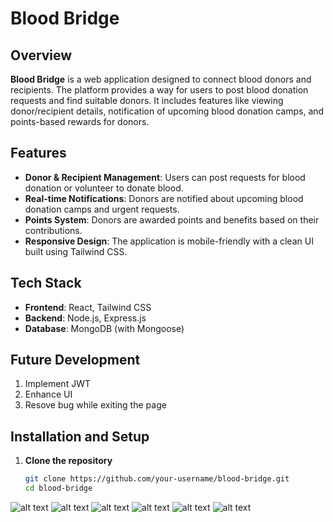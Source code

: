 # Blood Bridge

## Overview

**Blood Bridge** is a web application designed to connect blood donors and recipients. The platform provides a way for users to post blood donation requests and find suitable donors. It includes features like viewing donor/recipient details, notification of upcoming blood donation camps, and points-based rewards for donors.

## Features

- **Donor & Recipient Management**: Users can post requests for blood donation or volunteer to donate blood.
- **Real-time Notifications**: Donors are notified about upcoming blood donation camps and urgent requests.
- **Points System**: Donors are awarded points and benefits based on their contributions.
- **Responsive Design**: The application is mobile-friendly with a clean UI built using Tailwind CSS.

## Tech Stack

- **Frontend**: React, Tailwind CSS
- **Backend**: Node.js, Express.js
- **Database**: MongoDB (with Mongoose)

## Future Development
1. Implement JWT
2. Enhance UI
3. Resove bug while exiting the page


## Installation and Setup

1. **Clone the repository**

   ```bash
   git clone https://github.com/your-username/blood-bridge.git
   cd blood-bridge


![alt text](<Screenshot 2024-10-20 154504.png>) ![alt text](<Screenshot 2024-10-20 154323.png>) ![alt text](<Screenshot 2024-10-20 154340.png>) ![alt text](<Screenshot 2024-10-20 154400.png>) ![alt text](<Screenshot 2024-10-20 154439.png>) ![alt text](<Screenshot 2024-10-20 154449.png>)
